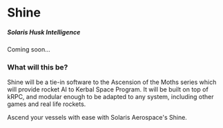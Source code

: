 # Shine

##### Solaris Husk Intelligence

Coming soon...

### What will this be?

Shine will be a tie-in software to the Ascension of the Moths series which will provide rocket AI to Kerbal Space Program.
It will be built on top of kRPC, and modular enough to be adapted to any system, including other games and real life rockets.

Ascend your vessels with ease with Solaris Aerospace's Shine.